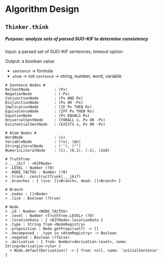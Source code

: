 # Algorithm Design

## `Thinker.think`

##### Purpose: analyze sets of parsed SUO-KIF to determine consistency

Input: a parsed set of SUO-KIF sentences, timeout option

Output: a boolean value

- `sentence` -> formula
- `atom` -> not `sentence` -> string, number, word, variable

```
# Sentence Nodes #
RelSentNode           : (Px)
NegationNode          : (-Px)
ConjunctionNode       : (Px AND Rx)
DisjunctionNode       : (Px OR -Px)
ImplicationNode       : (IF Px THEN Rx)
EquivalenceNode       : (IFF Px THEN Rx)
EquationNode          : (Px EQUALS Rx)
UniversalSentNode     : (FORALL x, Px OR -Px)
ExistentialSentNode   : (EXISTS x, Px OR -Px)

# Atom Nodes #
WordNode              : (x)
VariableNode          : (?x), (@x)
StringLiteralNode     : (''), ("")
NumericLiteralNode    : (1), (0.1), (-1), (2e8)
```

```shell
# TruthTree
> .__jkif : <KIFNode>
> .LEVEL : Number (?0)
> .NODE_TACTUS : Number (?0)
> .trunk: .constructTrunk(.__jkif)
> .branches : { live: []<Branch>, dead: []<Branch> }

# Branch
> .nodes : []<Node>
> .live : Boolean (?true)

# Node
> .id : Number <NODE_TACTUS>
> .level : Number <TruthTree.LEVEL> (?0)
> .locationData : { <KIFNode>.locationData }
> .type : String from <NodeRegistry>
> .proposition : Node.getProps(self) -> []
> .decomposed : .type in <AtomRegistry> -> Boolean
> .negated : Boolean (?false)
> .derivation : { from: Number<derivation-level>, name: String<derivation-rule> }
  > Node.defaultDerivation() -> { from: null, name: 'initialSentence' }

```





















<!-- ### Algorithm

```
---
Thinker.think(JKIF)
  > Create TruthTree from JKIF -> TT
  > Return TT.isConsistent() / TT.isSatisfiable()?
---

TT.constructor(JKIF)
  > .trunk -> <Node>[] from JKIF.expressions

TT.isConsistent
  > TBD
```

#### Concrete Examples

```
# Target: (instance ?FIDDLE Entity)

Parsed (length: 1) -> KIFNode.expressions[0] -> RelSentNode

- RelSentNode:
  - instance (relation name)
  - ?FIDDLE (argument 1, variable)
  - Entity (argument 2, word)

  - I(fe) : Predicate I applies to f and e
```

#### Concrete Truth Tree Steps - VALIDITY - Propositional - NAIVE

1. create set of propositions, premises + negated conclusion
1. add annotations to each proposition
1. start at proposition 1, make true
1. check if branch closes
1. repeat steps 3-4 for the remaining propositions
1. evaluate tree

#### 001

```shell
> To test if a kwb is satisfiable...
... find a model
  > model : open path
  > satisfiable : at least 1 open path (model)
  > unsatisfiable : no model

# Algorithm

0. create Truth Tree from kwb

- kwb = [A, -B]

- TT.branches = [ Branch([Node(A), Node(-B)]) ]

1. for each branch in TT.branches
  branch <- Branch([Node(A), Node(-B)])

  1.1. is branch closed?
    > [] <- collect .atomic Nodes from branch
    > does [] contain two contradictory (.atomic) nodes?
      > contradictory (.atomic) nodes <- same node symbol x 2, one is negated
    * yes:
      1.1.1. mark branch .closed, skip 1.2
    * no:
      1.1.2. continue to 1.2

  - branch.decomposed is a computed property
    > traverse all nodes in branch
      > .completed node(s).atomic flags

  1.2. is branch decomposed (and .closed is false)?
    > check branch.decomposed boolean flag
    * yes:
      1.2.1.
    * no:
      1.2.2. ?

``` -->

<!--
traverse tree
> for each branch, BRANCH, in TT
    BASECASE 1:
    > inspect BRANCH for closure
    > if BRANCH is closed
      > manage BRANCH, BREAK
  > for each node, NODE, in BRANCH
    > decompose NODE via expansion (one-level)
    > unify BRANCH if possible
    > continue to next node
    > inspect TT for closure
      > manage TT
  > assign truth values to tree
  > interpret tree in search for model
# expansion
> recursively, find main connective
> keep track of open/closed paths(branches)
> keep track of variables
> keep track of quantifiers
> main connective : negation <sub-rule> or <sub-rule>
# unification
# assign truth values to tree
# interpret tree
?? Propositional logic thinker first, then predicate logic?
?? Propositional and predicate logic delivered together?
-->